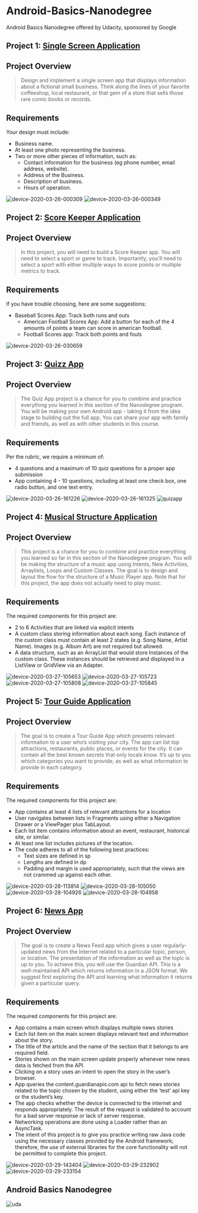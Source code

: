 # Android-Basics-Nanodegree
Android Basics Nanodegree offered by Udacity, sponsored by Google

## Project 1: [Single Screen Application](https://github.com/doilio/Android-Basics-ND/tree/master/Gianni/app)   
## Project Overview
 > Design and implement a single screen app that displays information about a fictional small business. Think along the lines of your favorite coffeeshop, local restaurant, or that gem of a store that sells those rare comic books or records.
 ## Requirements
Your design must include: 
* Business name.
* At least one photo representing the business.
* Two or more other pieces of information, such as:
    * Contact information for the business (eg phone number, email address, website).
    * Address of the Business.
    * Description of business.
    * Hours of operation.
    
![device-2020-03-26-000309](https://user-images.githubusercontent.com/38020305/77590313-203b7880-6ef6-11ea-835b-6884ffe74d07.png)
![device-2020-03-26-000349](https://user-images.githubusercontent.com/38020305/77590364-38ab9300-6ef6-11ea-9601-aec6d0c365f1.png)

## Project 2: [Score Keeper Application](https://github.com/doilio/Android-Basics-ND/tree/master/ScoreKeeper)   
## Project Overview
 > In this project, you will need to build a Score Keeper app. You will need to select a sport or game to track. Importantly, you'll need to select a sport with either multiple ways to score points or multiple metrics to track.
 ## Requirements
If you have trouble choosing, here are some suggestions:
* Baseball Scores App: Track both runs and outs
    * American Football Scores App: Add a button for each of the 4 amounts of points a team can score in american football.
    * Football Scores app: Track both points and fouls

    
![device-2020-03-26-030659](https://user-images.githubusercontent.com/38020305/77600098-7cf75d00-6f0f-11ea-93cd-096f74429d65.png)

## Project 3: [Quizz App](https://github.com/doilio/Android-Basics-ND/tree/master/QuizApp)   
## Project Overview
 > The Quiz App project is a chance for you to combine and practice everything you learned in this section of the Nanodegree program. You will be making your own Android app - taking it from the idea stage to building out the full app. You can share your app with family and friends, as well as with other students in this course.
 ## Requirements
Per the rubric, we require a minimum of:
* 4 questions and a maximum of 10 quiz questions for a proper app submission
* App containing 4 - 10 questions, including at least one check box, one radio button, and one text entry.
    
![device-2020-03-26-161226](https://user-images.githubusercontent.com/38020305/77658340-3b05ff80-6f7f-11ea-9ea5-c4258e09ca01.png)
![device-2020-03-26-161325](https://user-images.githubusercontent.com/38020305/77658365-45c09480-6f7f-11ea-8da8-e3ee3ee17d1b.png)
![quizapp](https://user-images.githubusercontent.com/38020305/77658301-2d507a00-6f7f-11ea-94d1-11ed86e95ce4.gif)

## Project 4: [Musical Structure Application](https://github.com/doilio/Android-Basics-ND/tree/master/MusicalStructure)   
## Project Overview
 > This project is a chance for you to combine and practice everything you learned so far in this section of the Nanodegree program. You will be making the structure of a music app using Intents, New Activities, Arraylists, Loops and Custom Classes.
 The goal is to design and layout the flow for the structure of a Music Player app. Note that for this project, the app does not actually need to play music.
 ## Requirements
The required components for this project are:
* 2 to 6 Activities that are linked via explicit intents
* A custom class storing information about each song. Each instance of the custom class must contain at least 2 states (e.g. Song Name, Artist Name). Images (e.g. Album Art) are not required but allowed.
* A data structure, such as an ArrayList that would store Instances of the custom class. These instances should be retrieved and displayed in a ListView or GridView via an Adapter.
    
![device-2020-03-27-105653](https://user-images.githubusercontent.com/38020305/77739658-8f11f200-701a-11ea-99ef-92ed8567a087.png)
![device-2020-03-27-105723](https://user-images.githubusercontent.com/38020305/77739669-946f3c80-701a-11ea-9715-9608b5405f5d.png)
![device-2020-03-27-105808](https://user-images.githubusercontent.com/38020305/77739671-96390000-701a-11ea-9462-7c74586c2547.png)
![device-2020-03-27-105845](https://user-images.githubusercontent.com/38020305/77739690-a05afe80-701a-11ea-95d3-f2f972922bf8.png)

## Project 5: [Tour Guide Application](https://github.com/doilio/Android-Basics-ND/tree/master/TourGuide) 
## Project Overview
 > The goal is to create a Tour Guide App which presents relevant information to a user who’s visiting your city. The app can list top attractions, restaurants, public places, or events for the city. It can contain all the best known secrets that only locals know. It’s up to you which categories you want to provide, as well as what information to provide in each category.
 ## Requirements
The required components for this project are:
* App contains at least 4 lists of relevant attractions for a location
* User navigates between lists in Fragments using either a Navigation Drawer or a ViewPager plus TabLayout.
* Each list item contains information about an event, restaurant, historical site, or similar.
* At least one list includes pictures of the location.
* The code adheres to all of the following best practices:
    * Text sizes are defined in sp
    * Lengths are defined in dp
    * Padding and margin is used appropriately, such that the views are not crammed up against each other.
  
![device-2020-03-28-113814](https://user-images.githubusercontent.com/38020305/77820301-e7fc8b80-70e9-11ea-9af4-2cda1c621f63.png)
![device-2020-03-28-105050](https://user-images.githubusercontent.com/38020305/77819584-884fb180-70e4-11ea-964d-f5b0a73a0f91.png)
![device-2020-03-28-104926](https://user-images.githubusercontent.com/38020305/77819578-7837d200-70e4-11ea-914f-7b726f80866b.png)
![device-2020-03-28-104958](https://user-images.githubusercontent.com/38020305/77819580-7b32c280-70e4-11ea-9f2b-8ac5631b836f.png)

## Project 6: [News App](https://github.com/doilio/Android-Basics-ND/tree/master/NewsApp)
## Project Overview
 > The goal is to create a News Feed app which gives a user regularly-updated news from the Internet related to a particular topic, person, or location. The presentation of the information as well as the topic is up to you.
To achieve this, you will use the Guardian API. This is a well-maintained API which returns information in a JSON format.
We suggest first exploring the API and learning what information it returns given a particular query.
 ## Requirements
The required components for this project are:
* App contains a main screen which displays multiple news stories
* Each list item on the main screen displays relevant text and information about the story.
* The title of the article and the name of the section that it belongs to are required field.
* Stories shown on the main screen update properly whenever new news data is fetched from the API.
* Clicking on a story uses an intent to open the story in the user’s browser.
* App queries the content.guardianapis.com api to fetch news stories related to the topic chosen by the student, using either the ‘test’ api key or the student’s key.
* The app checks whether the device is connected to the internet and responds appropriately. The result of the request is validated to account for a bad server response or lack of server response.
* Networking operations are done using a Loader rather than an AsyncTask.
* The intent of this project is to give you practice writing raw Java code using the necessary classes provided by the Android framework; therefore, the use of external libraries for the core functionality will not be permitted to complete this project.


![device-2020-03-29-143404](https://user-images.githubusercontent.com/38020305/77861631-59395d00-7216-11ea-936c-9f9667a49a61.png)
![device-2020-03-29-232902](https://user-images.githubusercontent.com/38020305/77861634-5ccce400-7216-11ea-9ec1-a5830c06c50a.png)
![device-2020-03-29-233154](https://user-images.githubusercontent.com/38020305/77861635-5e96a780-7216-11ea-9e68-60125a34a7e8.png)

 ## Android Basics Nanodegree
 
 ![uda](https://user-images.githubusercontent.com/38020305/78198795-0ec01680-748a-11ea-991a-768a31466d4e.jpg)


